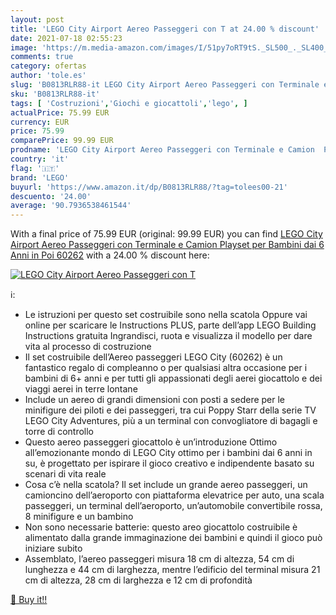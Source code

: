 ```yaml
---
layout: post
title: 'LEGO City Airport Aereo Passeggeri con T at 24.00 % discount'
date: 2021-07-18 02:55:23
image: 'https://m.media-amazon.com/images/I/51py7oRT9tS._SL500_._SL400_.jpg'
comments: true
category: ofertas
author: 'tole.es'
slug: 'B0813RLR88-it LEGO City Airport Aereo Passeggeri con Terminale e Camion...'
sku: 'B0813RLR88-it'
tags: [ 'Costruzioni','Giochi e giocattoli','lego', ]
actualPrice: 75.99 EUR
currency: EUR
price: 75.99
comparePrice: 99.99 EUR
prodname: 'LEGO City Airport Aereo Passeggeri con Terminale e Camion  Playset per Bambini dai 6 Anni in Poi  60262'
country: 'it'
flag: '🇮🇹'
brand: 'LEGO'
buyurl: 'https://www.amazon.it/dp/B0813RLR88/?tag=tolees00-21'
descuento: '24.00'
average: '90.7936538461544'
---
```


With a final price of 75.99 EUR (original: 99.99 EUR) you can find [LEGO City Airport Aereo Passeggeri con Terminale e Camion  Playset per Bambini dai 6 Anni in Poi  60262](https://www.amazon.it/dp/B0813RLR88/?tag=tolees00-21) with a  24.00 % discount here:

[![LEGO City Airport Aereo Passeggeri con T](https://m.media-amazon.com/images/I/51py7oRT9tS._SL500_._SL400_.jpg)](https://www.amazon.it/dp/B0813RLR88/?tag=tolees00-21)

ℹ️:

- Le istruzioni per questo set costruibile sono nella scatola Oppure vai online per scaricare le Instructions PLUS, parte dell’app LEGO Building Instructions gratuita Ingrandisci, ruota e visualizza il modello per dare vita al processo di costruzione
- Il set costruibile dell’Aereo passeggeri LEGO City (60262) è un fantastico regalo di compleanno o per qualsiasi altra occasione per i bambini di 6+ anni e per tutti gli appassionati degli aerei giocattolo e dei viaggi aerei in terre lontane
- Include un aereo di grandi dimensioni con posti a sedere per le minifigure dei piloti e dei passeggeri, tra cui Poppy Starr della serie TV LEGO City Adventures, più a un terminal con convogliatore di bagagli e torre di controllo
- Questo aereo passeggeri giocattolo è un’introduzione Ottimo all’emozionante mondo di LEGO City ottimo per i bambini dai 6 anni in su, è progettato per ispirare il gioco creativo e indipendente basato su scenari di vita reale
- Cosa c’è nella scatola? Il set include un grande aereo passeggeri, un camioncino dell’aeroporto con piattaforma elevatrice per auto, una scala passeggeri, un terminal dell’aeroporto, un’automobile convertibile rossa, 8 minifigure e un bambino
- Non sono necessarie batterie: questo areo giocattolo costruibile è alimentato dalla grande immaginazione dei bambini e quindi il gioco può iniziare subito
- Assemblato, l’aereo passeggeri misura 18 cm di altezza, 54 cm di lunghezza e 44 cm di larghezza, mentre l’edificio del terminal misura 21 cm di altezza, 28 cm di larghezza e 12 cm di profondità

[🛒 Buy it!!](https://www.amazon.it/dp/B0813RLR88/?tag=tolees00-21)
